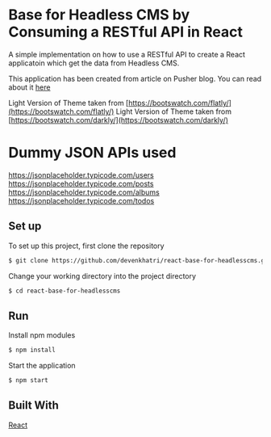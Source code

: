 # Base for Headless CMS by Consuming a RESTful API in React
A simple implementation on how to use a RESTful API to create a React applicatoin which get the data from Headless CMS.

This application has been created from article on Pusher blog. You can read about it [here](https://pusher.com/tutorials/consume-restful-api-react)

Light Version of Theme taken from [https://bootswatch.com/flatly/](https://bootswatch.com/flatly/)
Light Version of Theme taken from [https://bootswatch.com/darkly/](https://bootswatch.com/darkly/)

# Dummy JSON APIs used 
https://jsonplaceholder.typicode.com/users
https://jsonplaceholder.typicode.com/posts
https://jsonplaceholder.typicode.com/albums
https://jsonplaceholder.typicode.com/todos

## Set up
To set up this project, first clone the repository
```bash
$ git clone https://github.com/devenkhatri/react-base-for-headlesscms.git
```

Change your working directory into the project directory
```bash
$ cd react-base-for-headlesscms
```
## Run

Install npm modules
```bash
$ npm install
```

Start the application
```bash
$ npm start
```

## Built With
[React](https://github.com/facebook/create-react-app) 
